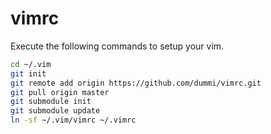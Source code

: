 # vimrc

Execute the following commands to setup your vim.
```bash
cd ~/.vim
git init
git remote add origin https://github.com/dummi/vimrc.git
git pull origin master
git submodule init
git submodule update
ln -sf ~/.vim/vimrc ~/.vimrc
```

